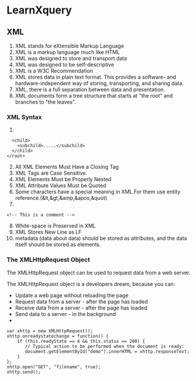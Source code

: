 # LearnXquery

## XML
1. XML stands for eXtensible Markup Language
2. XML is a markup language much like HTML
3. XML was designed to store and transport data
4. XML was designed to be self-descriptive
5. XML is a W3C Recommendation
6. XML stores data in plain text format. This provides a software- and hardware-independent way of storing, transporting, and sharing data.
7. XML, there is a full separation between data and presentation.
8. XML documents form a tree structure that starts at "the root" and branches to "the leaves".

### XML Syntax
1.
``` <root>
  <child>
    <subchild>.....</subchild>
  </child>
</root>
```
2. All XML Elements Must Have a Closing Tag
3. XML Tags are Case Sensitive.
4. XML Elements Must be Properly Nested
5. XML Attribute Values Must be Quoted
6. Some characters have a special meaning in XML.For them use entity reference.(&lt,&gt,&amp,&apos,&quot)
7. 
```
<!-- This is a comment -->
```
8. White-space is Preserved in XML
9. XML Stores New Line as LF
10. metadata (data about data) should be stored as attributes, and the data itself should be stored as elements.

### The XMLHttpRequest Object
The XMLHttpRequest object can be used to request data from a web server.

The XMLHttpRequest object is a developers dream, because you can:

* Update a web page without reloading the page
* Request data from a server - after the page has loaded
* Receive data from a server  - after the page has loaded
* Send data to a server - in the background
* 
```
var xhttp = new XMLHttpRequest();
xhttp.onreadystatechange = function() {
    if (this.readyState == 4 && this.status == 200) {
       // Typical action to be performed when the document is ready:
       document.getElementById("demo").innerHTML = xhttp.responseText;
    }
};
xhttp.open("GET", "filename", true);
xhttp.send();
```


